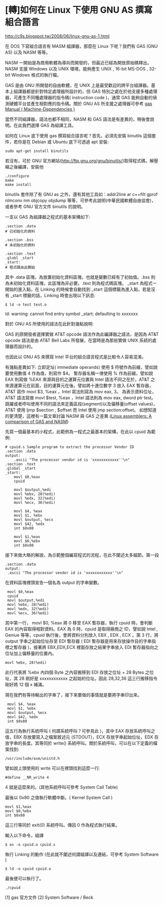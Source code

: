 # [轉]如何在 Linux 下使用 GNU AS 撰寫組合語言

http://c9s.blogspot.tw/2008/06/linux-gnu-as-1.html

在 DOS 下寫組合語言有 MASM 組譯器，那麼在 Linux 下呢？我們有 GAS (GNU AS) 以及 NASM 等等。

NASM 一開始是為商用軟體為導向而開發的，但最近已經為開放原始碼釋出。NASM 支援 Windows 以及 UNIX 環境，能夠產生 UNIX , 16-bit MS-DOS , 32-bit Windows 格式的執行檔。

GAS 是由 GNU 所開發的自由軟體，在 UNIX 上是最受歡迎的跨平台組譯器。基本上組譯器都是針對特定處理器所設計的，但 GAS 特別之處在於他支援多種處理器，可產生不同種處理器的指令碼( instruction code )，通常 GAS 能夠自動的偵測硬體平台並產生相對應的指令碼。關於 GNU AS 所支援之處理器可參考 [gas Manual ( Machine-Dependencies )](http://sourceware.org/binutils/docs/as/Machine-Dependencies.html#Machine-Dependencies)

當然不同組譯器，語法也都不相同，NASM 和 GAS 語法是有差異的，稍後會說明。在此我們選擇 GAS 為組譯工具。

如何在 Linux 底下使用 gas 撰寫組合語言呢？首先，必須先安裝 binutils 這個套件，若你是在 Debian 或 Ubuntu 底下可透過 apt 安裝:
```
sudo apt-get install binutils
```
若沒有，可於 GNU 官方網站(http://ftp.gnu.org/gnu/binutils/)取得程式碼，解壓縮之後編譯，安裝他
```
./configure
make
make install
```
binutils 套件除了有 GNU as 之外，還有其他工具如：addr2line ar c++filt gprof nlmconv nm objcopy objdump 等等，可參考此說明(中華民國軟體自由協會)，或者參考 GNU 官方文件 binutils 的說明。

一支以 GAS 為組譯器之程式的基本架構如下:
```
.section .data
# 已初始化的資料

.section .bss
# 未初始化的資料

.section .text
.globl _start
_start:
# 程式碼由此開始
```

其中 .data 區塊，為放置初始化資料區塊，也就是變數已經有了初始值。.bss 則為未初始化資料區塊，此區塊為非必要。.text 則為程式碼區塊。 _start 為程式一開始的進入點，在 Linking 的時候會自動找到 _start 這個標籤為進入點，若是沒有 _start 標籤的話，Linking 時會出現以下訊息:
```
$ ld -o test test.o
```
ld: warning: cannot find entry symbol _start; defaulting to xxxxxxx

對於 GNU AS 所使用的語法在此針對幾點說明:

GAS 的原開發者選擇實做 AT&T opcode 語法作為此編譯器之語法，是因為 AT&T opcode 語法是由 AT&T Bell Labs 所發展，在當時是為那些實做 UNIX 系統的處理器而設計的。

也因此以 GNU AS 來撰寫 Intel 平台的組合語言程式是比較令人容易混淆。

有幾點差異如下:
立即定址( immediate operands) 使用 $ 符號作為前綴，譬如說要使用數值 4 作為值，則寫作 $4。
暫存器名稱一律使用 % 作為前綴，譬如說 EAX 則寫做 %EAX
來源與目的之運算元位置與 Intel 語法不同之在於，AT&T 之來源運算元在前面，目的運算元在後。譬如將十進位數字 3 放入 EAX 暫存器，AT&T 寫作 movl $3, %eax ，Intel 寫法則寫為 mov eax, 3。
為表示資料位址，AT&T 語法寫做 movl $test, %eax ，Intel 語法則為 mov eax, dword ptr test。
跳躍或者呼叫使用不同的語法來定義區段(segment)以及偏移量(offset values)，AT&T 使用 ljmp $section , $offset 而 Intel 使用 jmp section:offset。
如想知道的更清楚，這裡有一篇文章討論 NASM 與 GAS 之差異 ([Linux assemblers: A comparison of GAS and NASM](http://www.ibm.com/developerworks/library/l-gas-nasm.html))

先寫一個最基本的小程式，此範例為一程式之最基本的架構，在此以 cpuid 為範例:
```
# cpuid.s Sample program to extract the processor Vendor ID
.section .data
output:
    .ascii "The processor vendor id is 'xxxxxxxxxxxx''\n"
.section .text
.global _start
_start:
    movl $0,%eax
    cpuid

    movl $output,%edi
    movl %ebx, 28(%edi)
    movl %edx, 32(%edi)
    movl %ecx, 36(%edi)

    movl $4, %eax
    movl $1, %ebx
    movl $output, %ecx
    movl $42, %edx
    int $0x80

    movl $1,%eax
    movl $0,%ebx
    int $0x80
```
接下來做大略的解說，為示範整個編寫程式的流程，在此不闡述太多細節。第一段
```
.section .data
output:
 .ascii "The processor vendor id is 'xxxxxxxxxxxx''\n"
```
在資料區塊裡頭宣告一個名為 output 的字串變數。
```
 movl $0,%eax
 cpuid
 movl $output,%edi
 movl %ebx, 28(%edi)
 movl %edx, 32(%edi)
 movl %ecx, 36(%edi)
```
其中第一行， movl $0, %eax 將 0 移至 EAX 暫存器，執行 cpuid 時，會判斷 EAX 的內容取得相對資料。EAX 為 0 時，cpuid 是取得廠商之 ID，譬如說 Intel , Geniue 等等，cpuid 執行後，會將資料分別放入 EBX , EDX , ECX 。第 3 行，將 output 字串之起始位址存至 EDI 暫存器 ( EDI 暫存器是用來存放操作目的字串指標之暫存器 )，接著將 EBX,EDX,ECX 裡面存放之結果字串放入 EDI 暫存器指向之位址加上偏移量的位置內。
```
movl %ebx, 28(%edi)
```
此行代表將 %ebx 內四個 Byte 之內容搬移到 EDI 存放之位址 + 28 Bytes 之位址，其 28 剛好是 xxxxxxxxxxxx 之起始的位址。因此 28,32,36 這三行搬移指令剛好將 12 個 x 補滿。

現在我們有等待輸出的字串了，接下來要做的事情就是要將字串印出來。
```
 movl $4, %eax
 movl $1, %ebx
 movl $output, %ecx
 movl $42, %edx
 int $0x80
```
這五行為執行系統呼叫 ( 何謂系統呼叫？可參見此 )，其中 EAX 存放系統呼叫之值，EBX 存放要寫入之檔案敘述元 (STDOUT)，ECX 存放字串起始位址，EDX 存放字串的長度。其等同於 write() 系統呼叫。關於系統呼叫，可以在以下定義的檔案找到:
```
/usr/include/asm/unistd.h
```
譬如說上頭使用的 write 可以在裡頭找到這麼一行:
```
#define __NR_write 4
```
4 就是這麼來的。(其他系統呼叫可參考 System Call Table)

最後以 0x80 之值執行軟體中斷。( Kernel System Call )
```
movl $1,%eax
movl $0,%ebx
int $0x80
```
這三行等同於 exit(0) 系統呼叫。傳回 0 作為程式執行結果。

輸入以下命令，組譯
```
$ as -o cpuid.o cpuid.s
```
執行 Linking 的動作 (在此就不闡述何謂組譯以及連結，可參考 System Software )
```
$ ld -o cpuid cpuid.o
```
最後便可以執行了。
```
./cpuid
```
[1] gas 官方文件
[2] System Software / Beck
